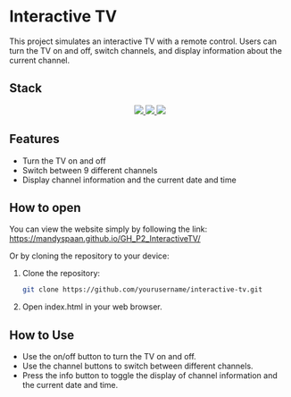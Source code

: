 # Interactive TV

This project simulates an interactive TV with a remote control. Users can turn the TV on and off, switch channels, and display information about the current channel.

## Stack

<div align="center">
<a href="https://developer.mozilla.org/es/docs/Web/HTML">
    <img src= "https://img.shields.io/badge/HTML5-FF6C37?style=for-the-badge&logo=HTML5&logoColor=white"/>
</a>
<a href="https://developer.mozilla.org/es/docs/Web/CSS">
    <img src= "https://img.shields.io/badge/css-1D7CF2?style=for-the-badge&logo=css3&logoColor=white"/>
</a>
<a href="https://www.javascript.com/">
    <img src= "https://img.shields.io/badge/JavaScript-F7DF1E?style=for-the-badge&logo=javascript&logoColor=black"/>
</a>
 </div>

## Features

- Turn the TV on and off
- Switch between 9 different channels
- Display channel information and the current date and time

## How to open

You can view the website simply by following the link: https://mandyspaan.github.io/GH_P2_InteractiveTV/

Or by cloning the repository to your device:

1. Clone the repository:
   ```bash
   git clone https://github.com/yourusername/interactive-tv.git
   ```
2. Open index.html in your web browser.

## How to Use

- Use the on/off button to turn the TV on and off.
- Use the channel buttons to switch between different channels.
- Press the info button to toggle the display of channel information and the current date and time.
